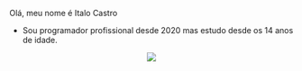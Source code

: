 Olá, meu nome é Italo Castro

 - Sou programador profissional desde 2020 mas estudo desde os 14 anos de idade.

<p align="center">
  <a href="https://skillicons.dev">
    <img src="[https://skillicons.dev/icons?i=git,kubernetes,docker,c,vim](https://skillicons.dev/icons?i=css,docker,git,github,html,js,jquery,linux,mysql,php,py,sass,vscode)https://skillicons.dev/icons?i=css,docker,git,github,html,js,jquery,linux,mysql,php,py,sass,vscode" />
  </a>
</p>
